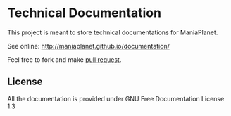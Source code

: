 Technical Documentation
=======================

This project is meant to store technical documentations for ManiaPlanet.

See online: http://maniaplanet.github.io/documentation/

Feel free to fork and make [pull request](https://help.github.com/articles/using-pull-requests).

License
------- 
All the documentation is provided under GNU Free Documentation License 1.3
